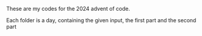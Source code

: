 These are my codes for the 2024 advent of code.

Each folder is a day, containing the given input, the first part and the second part